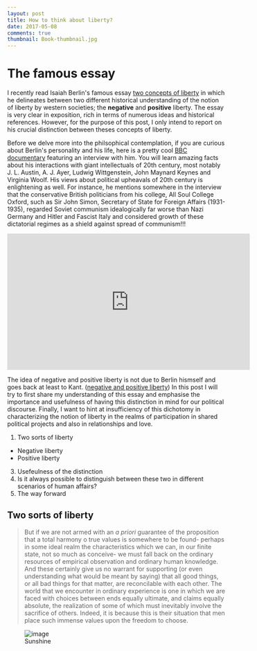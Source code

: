 ```yaml
---
layout: post
title: How to think about liberty?
date: 2017-05-08
comments: true
thumbnail: Book-thumbnail.jpg
---
```





# The famous essay

I recently read Isaiah Berlin's famous essay [two concepts of liberty][1] in which he delineates between two different historical understanding of the notion of liberty by western societies; the __negative__  and __positive__ liberty. The essay is very clear in exposition, rich in terms of numerous ideas and historical references. However, for the purpose of this post, I only intend to report on his crucial distinction between theses concepts of liberty.  


Before we delve more into the philsophical contemplation, if you are curious about Berlin's personality and his life, here is a pretty cool [BBC documentary][3] featuring an interview with him. You will learn amazing facts about his interactions with giant intellectuals of 20th century, most notably J. L. Austin, A. J. Ayer, Ludwig Wittgenstein, John Maynard Keynes and Virginia Woolf. His views about political upheavals of 20th century is enlightening as well. For instance, he mentions somewhere in the interview that the conservative British politicians from his college, All Soul College Oxford, such as Sir John Simon, Secretary of State for Foreign Affairs (1931-1935), regarded Soviet communism idealogically far worse than Nazi Germany and Hitler and Fascist Italy and considered growth of these dictatorial regimes as a shield against spread of communism!!! 


<iframe width="560" height="315" src="https://www.youtube.com/embed/zDAGngAc9_M" frameborder="0" allowfullscreen></iframe>



The idea of negative and positive liberty is not due to Berlin hismself and goes back at least to Kant. ([negative and positive liberty][2]) In this post I will try to first share my understanding of this essay and emphasise the importance and usefulness of having this distinction in mind for our political discourse. Finally, I want to hint at insufficiency of this dichotomy in characterizing the notion of liberty in the realms of participation in shared political projects and also in relationships and love. 






1. Two sorts of liberty 
  * Negative liberty
  * Positive liberty
3. Usefeulness of the distinction
4. Is it always possible to distinguish between these two in different scenarios of human affairs? 
5. The way forward

## Two sorts of liberty

> But if we are not armed with an _a priori_ guarantee of the proposition that a total harmony o true values is somewhere to be found- perhaps in some ideal realm the characteristics which we can, in our finite state, not so much as conceive- we must fall back on the ordinary resources of empirical observation and ordinary human knowledge. And these certainly give us no warrant for supporting (or even understanding what would be meant by saying) that all good things, or all bad things for that matter, are reconcilable with each other. The world that we encounter in ordinary experience is one in which we are faced with choices between ends equally ultimate, and claims equally absolute, the realization of some of which must inevitably involve the sacrifice of others. Indeed, it is because this is their situation that men place such immense values upon the freedom to choose.     


<figure>
	<img src="{{ site.baseurl }}/Book-thumbnail.jpg" alt="image">
	<figcaption>
	Sunshine
	</figcaption>
</figure>




[1]: https://en.wikipedia.org/wiki/Two_Concepts_of_Liberty
[2]: https://plato.stanford.edu/entries/liberty-positive-negative/
[3]: https://www.youtube.com/watch?v=zDAGngAc9_M
